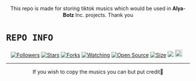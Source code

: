 <p align="center">
This repo is made for storing tiktok musics which would be used in 𝐀𝐥𝐲𝐚-𝐁𝐨𝐭𝐳 Inc. projects. Thank you
</p>

# ```REPO INFO```
<p align="center">
<a href="https://github.com/ohhmyyinzz/followers"><img title="Followers" src="https://img.shields.io/github/followers/ohhmyyinzz?color=red&style=flat-square"></a>
<a href="https://github.com/ohhmyyinzz/Tiktokmusic-API/stargazers/"><img title="Stars" src="https://img.shields.io/github/stars/ohhmyyinzz/Tiktokmusic-API?color=blue&style=flat-square"></a>
<a href="https://github.com/ohhmyyinzz/Tiktokmusic-API/network/members"><img title="Forks" src="https://img.shields.io/github/forks/ohhmyyinzz/Tiktokmusic-API?color=red&style=flat-square"></a>
<a href="https://github.com/ohhmyyinzz/Tiktokmusic-API/watchers"><img title="Watching" src="https://img.shields.io/github/watchers/ohhmyyinzz/Tiktokmusic-API?label=Watchers&color=blue&style=flat-square"></a>
<a href="https://github.com/ohhmyyinzz/Tiktokmusic-API"><img title="Open Source" src="https://img.shields.io/badge/Author-🦄Alya%20Botz-red?v=103"></a>
<a href="https://github.com/ohhmyyinzz/Tiktokmusic-API/"><img title="Size" src="https://img.shields.io/github/repo-size/ohhmyyinzz/Tiktokmusic-API?style=flat-square&color=green"></a>
<a href="https://hits.seeyoufarm.com"><img src="https://hits.seeyoufarm.com/api/count/incr/badge.svg?url=https%3A%2F%2Fgithub.com%2Fohhmyyinzz%2Ffungames-MD&count_bg=%2379C83D&title_bg=%23555555&icon=probot.svg&icon_color=%2300FF6D&title=hits&edge_flat=false"/></a>
<a href="https://github.com/ohhmyyinzz/fungames/graphs/commit-activity"><img height="20" src="https://img.shields.io/badge/Maintained%3F-yes-green.svg"></a>&nbsp;&nbsp;
</p>
<p align='center'>
    </p>

-------

<p align="center">
If you wish to copy the musics you can but put credit🦄
</p>
